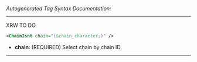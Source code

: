 _Autogenerated Tag Syntax Documentation:_

---
XRW TO DO

```xml
<ChainIsnt chain="(&chain_character;)" />
```

-   **chain**: (REQUIRED) Select chain by chain ID.

---
